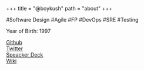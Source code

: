 +++
title = "@boykush"
path = "about"
+++

#Software Design #Agile #FP #DevOps #SRE #Testing

Year of Birth: 1997

<!-- more -->

<div>
   <a href="https://github.com/boykush" rel="noopener" target="_blank">Github</a>
</div>
<div>
   <a href="https://twitter.com/boykush315" rel="noopener" target="_blank">Twitter</a>
</div>
<div>
   <a href="https://speakerdeck.com/boykush" rel="noopener" target="_blank">Speacker Deck</a>
</div>
<div>
   <a href="https://boykush.github.io/wiki/" rel="noopener" target="_blank">Wiki</a>
</div>
